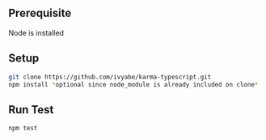 ## Prerequisite
Node is installed

## Setup
```bash
git clone https://github.com/ivyabe/karma-typescript.git
npm install *optional since node_module is already included on clone*
```

## Run Test
```bash
npm test
```
